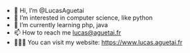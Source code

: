 - 👋 Hi, I’m @LucasAguetai
- 👀 I’m interested in computer science, like python
- 🌱 I’m currently learning php, java
- 📫 How to reach me lucas@aguetai.fr
- 🧑🏻‍💻 You can visit my website: https://www.lucas.aguetai.fr

<!---
LucasAguetai/LucasAguetai is a ✨ special ✨ repository because its `README.md` (this file) appears on your GitHub profile.
You can click the Preview link to take a look at your changes.
--->
